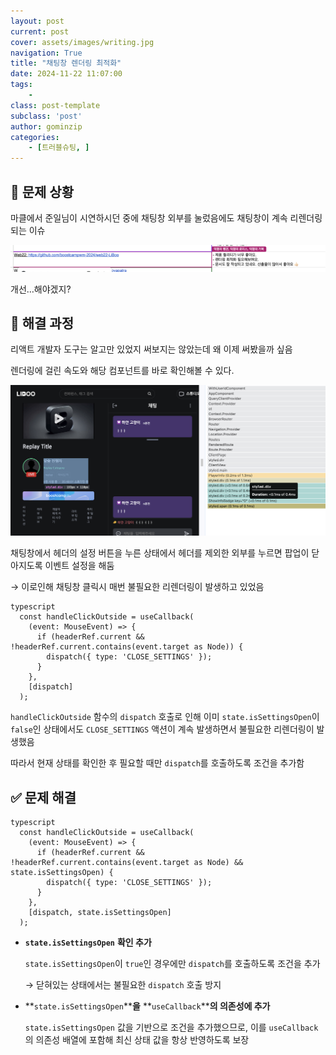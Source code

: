 ```yaml
---
layout: post
current: post
cover: assets/images/writing.jpg
navigation: True
title: "채팅창 렌더링 최적화"
date: 2024-11-22 11:07:00
tags:
    - 
class: post-template
subclass: 'post'
author: gominzip
categories:
    - [트러블슈팅, ]
---
```



## 🚨 문제 상황


마클에서 준일님이 시연하시던 중에 채팅창 외부를 눌렀음에도 채팅창이 계속 리렌더링되는 이슈


![0](/upload/2024-11-22-채팅창_렌더링_최적화.md/0.png)


개선…해야겠지?


## 🏃 해결 과정


리액트 개발자 도구는 알고만 있었지 써보지는 않았는데 왜 이제 써봤을까 싶음


렌더링에 걸린 속도와 해당 컴포넌트를 바로 확인해볼 수 있다.


![1](/upload/2024-11-22-채팅창_렌더링_최적화.md/1.png)


채팅창에서 헤더의 설정 버튼을 누른 상태에서 헤더를 제외한 외부를 누르면 팝업이 닫아지도록 이벤트 설정을 해둠


→ 이로인해 채팅창 클릭시 매번 불필요한 리렌더링이 발생하고 있었음



```
typescript
  const handleClickOutside = useCallback(
    (event: MouseEvent) => {
      if (headerRef.current && !headerRef.current.contains(event.target as Node)) {
        dispatch({ type: 'CLOSE_SETTINGS' });
      }
    },
    [dispatch]
  );

```



`handleClickOutside` 함수의 `dispatch` 호출로 인해 이미 `state.isSettingsOpen`이 `false`인 상태에서도 `CLOSE_SETTINGS` 액션이 계속 발생하면서 불필요한 리렌더링이 발생했음


따라서 현재 상태를 확인한 후 필요할 때만 `dispatch`를 호출하도록 조건을 추가함


## ✅ 문제 해결



```
typescript
  const handleClickOutside = useCallback(
    (event: MouseEvent) => {
      if (headerRef.current && !headerRef.current.contains(event.target as Node) && state.isSettingsOpen) {
        dispatch({ type: 'CLOSE_SETTINGS' });
      }
    },
    [dispatch, state.isSettingsOpen]
  );

```


- **`state.isSettingsOpen`** **확인 추가**

	`state.isSettingsOpen`이 `true`인 경우에만 `dispatch`를 호출하도록 조건을 추가


	→ 닫혀있는 상태에서는 불필요한 `dispatch` 호출 방지

- **`state.isSettingsOpen`****을** **`useCallback`****의 의존성에 추가**

	`state.isSettingsOpen` 값을 기반으로 조건을 추가했으므로, 이를 `useCallback`의 의존성 배열에 포함해 최신 상태 값을 항상 반영하도록 보장

